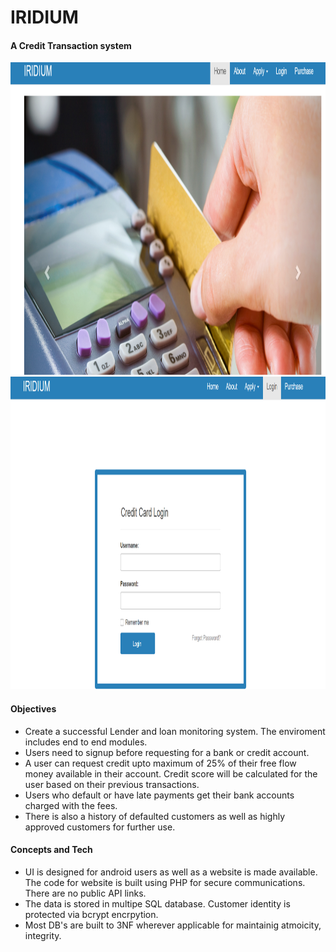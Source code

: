 # IRIDIUM
#### A Credit Transaction system
<img src="https://github.com/thefr33radical/projects/blob/master/others/IRIDIUM/images/home.PNG" width="800" height="500" class="center">
<img src="https://github.com/thefr33radical/projects/blob/master/others/IRIDIUM/images/login.PNG" width="800" height="500" class="center">

#### Objectives
* Create a successful Lender and loan monitoring system. The enviroment includes end to end modules.
* Users need to signup before requesting for a bank or credit account. 
* A user can request credit upto maximum of 25% of their free flow money available in their account. Credit score  will be  calculated for the user based  on their previous transactions.
* Users who default or have late payments get their bank accounts charged with the fees.
* There is also a history of defaulted customers as well as highly approved customers for further use.

#### Concepts and Tech
* UI is designed for android users as well as a website is made available. The code for website is built using PHP for secure communications. There are no public API links.
* The data is stored in multipe SQL database. Customer identity is protected via bcrypt encrpytion.
* Most DB's are built to 3NF wherever applicable for maintainig atmoicity, integrity. 


